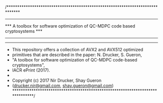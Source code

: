 /******************************************************************************
***                                                                         ***
*** A toolbox for software optimization of QC-MDPC code based cryptosystems ***
***                                                                         ***
*******************************************************************************
* This repository offers a collection of AVX2 and AVX512 optimized 
* primitives that are described in the paper: N. Drucker, S. Gueron, 
* "A toolbox for software optimization of QC-MDPC code-based cryptosystems", 
* IACR ePrint (2017).
*
* Copyright (c) 2017 Nir Drucker, Shay Gueron
* (drucker.nir@gmail.com, shay.gueron@gmail.com)
******************************************************************************/
